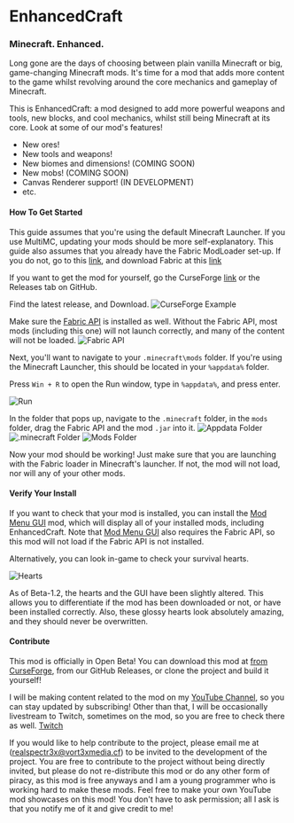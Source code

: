 # EnhancedCraft
### Minecraft. Enhanced.

Long gone are the days of choosing between plain vanilla Minecraft or big, game-changing Minecraft mods. It's time for a mod that adds more content to the game whilst revolving around the core mechanics and gameplay of Minecraft.

This is EnhancedCraft: a mod designed to add more powerful weapons and tools, new blocks, and cool mechanics, whilst still being Minecraft at its core. Look at some of our mod's features!
- New ores!
- New tools and weapons!
- New biomes and dimensions! (COMING SOON)
- New mobs! (COMING SOON)
- Canvas Renderer support! (IN DEVELOPMENT)
- etc.
#### How To Get Started

This guide assumes that you're using the default Minecraft Launcher. If you use MultiMC, updating your mods should be more self-explanatory. This guide also assumes that you already have the Fabric ModLoader set-up. If you do not, go to this [link](https://fabricmc.net/wiki/install "Fabric Installation Guide"), and download Fabric at this [link](https://fabricmc.net/use/ "Fabric Download Link")

If you want to get the mod for yourself, go the CurseForge [link](https://www.curseforge.com/minecraft/mc-mods/enhancedcraft/ "yes") or the Releases tab on GitHub.

Find the latest release, and Download.
![CurseForge Example](https://i.gyazo.com/c1e6210caae86852853605417f57cd17.png "CurseForge")

Make sure the [Fabric API](https://gyazo.com/33cc93e6d6e13b3963397a0a3c5e1906 "Required By The Mod") is installed as well. Without the Fabric API, most mods (including this one) will not launch correctly, and many of the content will not be loaded.
![Fabric API](https://i.gyazo.com/33cc93e6d6e13b3963397a0a3c5e1906.png "Fabric API")

Next, you'll want to navigate to your `.minecraft\mods` folder. If you're using the Minecraft Launcher, this should be located in your `%appdata%` folder.

Press `Win + R` to open the Run window, type in `%appdata%`, and press enter.

![Run](https://i.gyazo.com/92427c24b8b1d6ee3b2900ec3c322f03.png "Run")

In the folder that pops up, navigate to the `.minecraft` folder, in the `mods` folder, drag the Fabric API and the mod `.jar` into it.
![Appdata Folder](https://i.gyazo.com/06fd462125393d22c9ac6db03e2a40d9.png "Appdata Directory")
![.minecraft Folder](https://i.gyazo.com/e735a1f171288c872b4afc385cea1cbe.png ".minecraft Directory")
![Mods Folder](https://i.gyazo.com/9c7adad429c019d033cdcc3d38ebf9b3.png "Mod Directory")

Now your mod should be working! Just make sure that you are launching with the Fabric loader in Minecraft's launcher. If not, the mod will not load, nor will any of your other mods.

#### Verify Your Install

If you want to check that your mod is installed, you can install the [Mod Menu GUI](https://www.curseforge.com/minecraft/mc-mods/modmenu "Mod Menu GUI") mod, which will display all of your installed mods, including EnhancedCraft. Note that [Mod Menu GUI](https://www.curseforge.com/minecraft/mc-mods/modmenu "Mod Menu GUI") also requires the Fabric API, so this mod will not load if the Fabric API is not installed.

Alternatively, you can look in-game to check your survival hearts.

![Hearts](https://media.forgecdn.net/attachments/314/311/hearts.png "Hearts")

As of Beta-1.2, the hearts and the GUI have been slightly altered. This allows you to differentiate if the mod has been downloaded or not, or have been installed correctly. Also, these glossy hearts look absolutely amazing, and they should never be overwritten.

#### Contribute
This mod is officially in Open Beta! You can download this mod at [from CurseForge](https://www.curseforge.com/minecraft/mc-mods/enhancedcraft/ "yes"), from our GitHub Releases, or clone the project and build it yourself!

I will be making content related to the mod on my [YouTube Channel](https://youtube.com/c/Spectr3x "Spectr3x's YouTube Channel"), so you can stay updated by subscribing! Other than that, I will be occasionally livestream to Twitch, sometimes on the mod, so you are free to check there as well. [Twitch](https://www.twitch.tv/realspectr3x "My Inactive Twitch")

If you would like to help contribute to the project, please email me at (realspectr3x@vort3xmedia.cf) to be invited to the development of the project. You are free to contribute to the project without being directly invited, but please do not re-distribute this mod or do any other form of piracy, as this mod is free anyways and I am a young programmer who is working hard to make these mods. Feel free to make your own YouTube mod showcases on this mod! You don't have to ask permission; all I ask is that you notify me of it and give credit to me!
